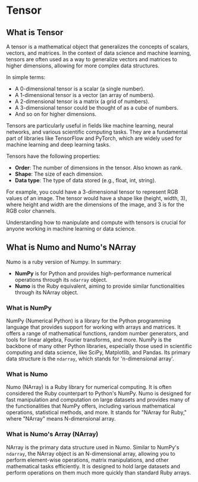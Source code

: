 # Tensor

## What is Tensor

A tensor is a mathematical object that generalizes the concepts of scalars, vectors, and matrices. In the context of data science and machine learning, tensors are often used as a way to generalize vectors and matrices to higher dimensions, allowing for more complex data structures.

In simple terms:

- A 0-dimensional tensor is a scalar (a single number).
- A 1-dimensional tensor is a vector (an array of numbers).
- A 2-dimensional tensor is a matrix (a grid of numbers).
- A 3-dimensional tensor could be thought of as a cube of numbers.
- And so on for higher dimensions.

Tensors are particularly useful in fields like machine learning, neural networks, and various scientific computing tasks. They are a fundamental part of libraries like TensorFlow and PyTorch, which are widely used for machine learning and deep learning tasks.

Tensors have the following properties:

- **Order**: The number of dimensions in the tensor. Also known as rank.
- **Shape**: The size of each dimension.
- **Data type**: The type of data stored (e.g., float, int, string).

For example, you could have a 3-dimensional tensor to represent RGB values of an image. The tensor would have a shape like (height, width, 3), where height and width are the dimensions of the image, and 3 is for the RGB color channels.

Understanding how to manipulate and compute with tensors is crucial for anyone working in machine learning or data science.

## What is Numo and Numo's NArray

Numo is a ruby version of Numpy. In summary:

- **NumPy** is for Python and provides high-performance numerical operations through its `ndarray` object.
- **Numo** is the Ruby equivalent, aiming to provide similar functionalities through its NArray object.

### What is NumPy
NumPy (Numerical Python) is a library for the Python programming language that provides support for working with arrays and matrices. It offers a range of mathematical functions, random number generators, and tools for linear algebra, Fourier transforms, and more. NumPy is the backbone of many other Python libraries, especially those used in scientific computing and data science, like SciPy, Matplotlib, and Pandas. Its primary data structure is the `ndarray`, which stands for 'n-dimensional array'.

### What is Numo
Numo (NArray) is a Ruby library for numerical computing. It is often considered the Ruby counterpart to Python's NumPy. Numo is designed for fast manipulation and computation on large datasets and provides many of the functionalities that NumPy offers, including various mathematical operations, statistical methods, and more. It stands for "NArray for Ruby," where "NArray" means N-dimensional array.

### What is Numo's Array (NArray)
NArray is the primary data structure used in Numo. Similar to NumPy's `ndarray`, the NArray object is an N-dimensional array, allowing you to perform element-wise operations, matrix manipulations, and other mathematical tasks efficiently. It is designed to hold large datasets and perform operations on them much more quickly than standard Ruby arrays.
